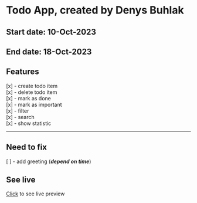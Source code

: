 # Todo App, created by Denys Buhlak

## Start date: 10-Oct-2023

## End date: 18-Oct-2023

## Features

[x] - create todo item \
[x] - delete todo item \
[x] - mark as done \
[x] - mark as important \
[x] - filter \
[x] - search \
[x] - show statistic

---

## Need to fix

[ ] - add greeting (**_depend on time_**)

## See live

[Click](https://denys-buhlak.github.io/db-todo/) to see live preview
